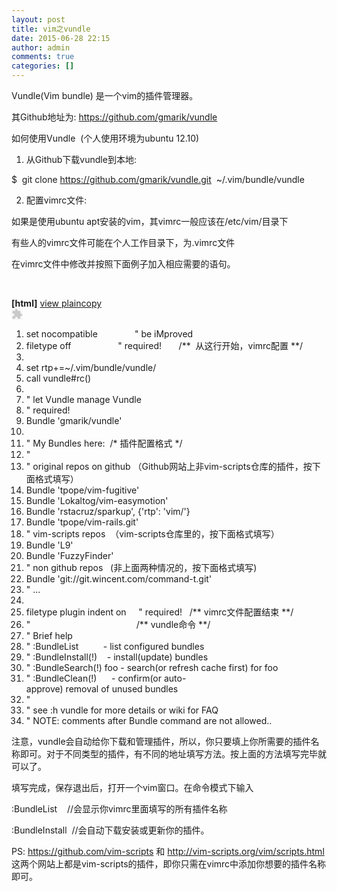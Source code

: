 ```yaml
---
layout: post
title: vim之vundle
date: 2015-06-28 22:15
author: admin
comments: true
categories: []
---
```

Vundle(Vim bundle) 是一个vim的插件管理器。

其Github地址为: https://github.com/gmarik/vundle

如何使用Vundle  (个人使用环境为ubuntu 12.10)

1. 从Github下载vundle到本地:

$  git clone https://github.com/gmarik/vundle.git  ~/.vim/bundle/vundle

2. 配置vimrc文件:

如果是使用ubuntu apt安装的vim，其vimrc一般应该在/etc/vim/目录下

有些人的vimrc文件可能在个人工作目录下，为.vimrc文件

在vimrc文件中修改并按照下面例子加入相应需要的语句。

&nbsp;
<div class="dp-highlighter bg_html">
<div class="bar">
<div class="tools"><b>[html]</b> <a class="ViewSource" title="view plain" href="http://blog.csdn.net/codebistu/article/details/8257138#">view plain</a><a class="CopyToClipboard" title="copy" href="http://blog.csdn.net/codebistu/article/details/8257138#">copy</a>
<div><embed id="ZeroClipboardMovie_1" src="http://static.blog.csdn.net/scripts/ZeroClipboard/ZeroClipboard.swf" type="application/x-shockwave-flash" width="18" height="18" align="middle" name="ZeroClipboardMovie_1"></embed></div>
</div>
</div>
<ol class="dp-xml" start="1">
	<li class="alt">set nocompatible               " be iMproved</li>
	<li class="">filetype off                   " required!       /**  从这行开始，vimrc配置 **/</li>
	<li class="alt"></li>
	<li class="">set rtp+=~/.vim/bundle/vundle/</li>
	<li class="alt">call vundle#rc()</li>
	<li class=""></li>
	<li class="alt">" let Vundle manage Vundle</li>
	<li class="">" required!</li>
	<li class="alt">Bundle 'gmarik/vundle'</li>
	<li class=""></li>
	<li class="alt">" My Bundles here:  /* 插件配置格式 */</li>
	<li class="">"</li>
	<li class="alt">" original repos on github （Github网站上非vim-scripts仓库的插件，按下面格式填写）</li>
	<li class="">Bundle 'tpope/vim-fugitive'</li>
	<li class="alt">Bundle 'Lokaltog/vim-easymotion'</li>
	<li class="">Bundle 'rstacruz/sparkup', {'rtp': 'vim/'}</li>
	<li class="alt">Bundle 'tpope/vim-rails.git'</li>
	<li class="">" vim-scripts repos  （vim-scripts仓库里的，按下面格式填写）</li>
	<li class="alt">Bundle 'L9'</li>
	<li class="">Bundle 'FuzzyFinder'</li>
	<li class="alt">" non github repos   (非上面两种情况的，按下面格式填写)</li>
	<li class="">Bundle 'git://git.wincent.com/command-t.git'</li>
	<li class="alt">" ...</li>
	<li class=""></li>
	<li class="alt">filetype plugin indent on     " required!   /** vimrc文件配置结束 **/</li>
	<li class="">"                                           /** vundle命令 **/</li>
	<li class="alt">" Brief help</li>
	<li class="">" :BundleList          - list configured bundles</li>
	<li class="alt">" :BundleInstall(!)    - install(update) bundles</li>
	<li class="">" :BundleSearch(!) foo - search(or refresh cache first) for foo</li>
	<li class="alt">" :BundleClean(!)      - confirm(or auto-approve) removal of unused bundles</li>
	<li class="">"</li>
	<li class="alt">" see :h vundle for more details or wiki for FAQ</li>
	<li class="">" NOTE: comments after Bundle command are not allowed..</li>
</ol>
</div>
注意，vundle会自动给你下载和管理插件，所以，你只要填上你所需要的插件名称即可。对于不同类型的插件，有不同的地址填写方法。按上面的方法填写完毕就可以了。

填写完成，保存退出后，打开一个vim窗口。在命令模式下输入

:BundleList    //会显示你vimrc里面填写的所有插件名称

:BundleInstall  //会自动下载安装或更新你的插件。

PS: <a href="https://github.com/vim-scripts">https://github.com/vim-scripts</a> 和 http://vim-scripts.org/vim/scripts.html 这两个网站上都是vim-scripts的插件，即你只需在vimrc中添加你想要的插件名称即可。

&nbsp;
